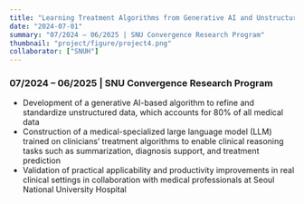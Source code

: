 ```yaml
---
title: "Learning Treatment Algorithms from Generative AI and Unstructured Medical Data"
date: "2024-07-01"
summary: "07/2024 – 06/2025 | SNU Convergence Research Program"
thumbnail: "project/figure/project4.png"
collaborator: ["SNUH"]
---
```


### 07/2024 – 06/2025 | SNU Convergence Research Program
- Development of a generative AI-based algorithm to refine and standardize unstructured data, which accounts for 80% of all medical data
- Construction of a medical-specialized large language model (LLM) trained on clinicians’ treatment algorithms to enable clinical reasoning tasks such as summarization, diagnosis support, and treatment prediction
- Validation of practical applicability and productivity improvements in real clinical settings in collaboration with medical professionals at Seoul National University Hospital





<!--
---
title: "생성형 인공지능과 비정형 의료 데이터를 통한 치료 알고리즘 학습"
date: "2024-07-01"
summary: "2024.07 – 2025.06 | 서울대학교 융·복합 연구 지원사업"
thumbnail: "project/figure/project4.png"
collaborator: ["서울대학교병원"]
---

### 2024.07 – 2025.06 | 서울대학교 융·복합 연구 지원사업
- 전체 의료 데이터의 80%를 차지하는 비정형 데이터를 정제·표준화할 수 있는 생성형 인공지능 기반 알고리즘 개발
- 의료진의 치료 알고리즘을 학습한 의료 특화 LLM을 개발하여 요약, 진단 보조, 치료 예측 등 임상 추론 능력을 구현
- 서울대학병원 의료진과 협력하여 실제 진료 환경에서의 활용성과 생산성 향상을 실증
-->

